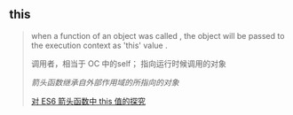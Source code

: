 ## this

>  when a function of an object was called , the object will be passed to the execution context as 'this' value .
>
> 调用者，相当于 OC 中的self； 指向运行时候调用的对象
>
> *箭头函数继承自外部作用域的所指向的对象*
>
> [对 ES6 箭头函数中 this 值的探究](https://juejin.im/entry/585b779061ff4b006cc7f96a)
>
> 

